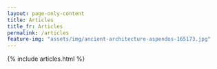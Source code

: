 ```yaml
---
layout: page-only-content
title: Articles
title_fr: Articles
permalink: /articles
feature-img: "assets/img/ancient-architecture-aspendos-165173.jpg"
---
```


{% include articles.html %}

